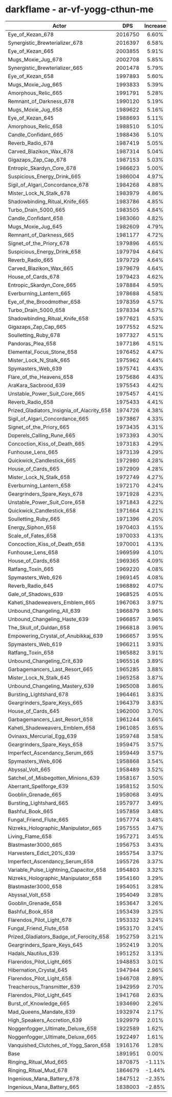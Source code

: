 # darkflame - ar-vf-yogg-cthun-me
| Actor | DPS | Increase |
|---|:---:|:---:|
|Eye_of_Kezan_678|2016750|6.60%|
|Synergistic_Brewterializer_678|2016397|6.58%|
|Eye_of_Kezan_665|2003855|5.91%|
|Mugs_Moxie_Jug_678|2002708|5.85%|
|Synergistic_Brewterializer_665|2001478|5.79%|
|Eye_of_Kezan_658|1997893|5.60%|
|Mugs_Moxie_Jug_665|1993833|5.39%|
|Amorphous_Relic_665|1991791|5.28%|
|Remnant_of_Darkness_678|1990120|5.19%|
|Mugs_Moxie_Jug_658|1989622|5.16%|
|Eye_of_Kezan_645|1988693|5.11%|
|Amorphous_Relic_658|1988510|5.10%|
|Candle_Confidant_665|1988436|5.10%|
|Reverb_Radio_678|1987419|5.05%|
|Carved_Blazikon_Wax_678|1987314|5.04%|
|Gigazaps_Zap_Cap_678|1987153|5.03%|
|Entropic_Skardyn_Core_678|1986623|5.00%|
|Suspicious_Energy_Drink_665|1986004|4.97%|
|Sigil_of_Algari_Concordance_678|1984268|4.88%|
|Mister_Lock_N_Stalk_678|1983979|4.86%|
|Shadowbinding_Ritual_Knife_665|1983786|4.85%|
|Turbo_Drain_5000_665|1983505|4.84%|
|Candle_Confidant_658|1983060|4.82%|
|Mugs_Moxie_Jug_645|1982609|4.79%|
|Remnant_of_Darkness_665|1981177|4.72%|
|Signet_of_the_Priory_678|1979896|4.65%|
|Suspicious_Energy_Drink_658|1979794|4.64%|
|Reverb_Radio_665|1979729|4.64%|
|Carved_Blazikon_Wax_665|1979679|4.64%|
|House_of_Cards_678|1979423|4.62%|
|Entropic_Skardyn_Core_665|1978884|4.59%|
|Everburning_Lantern_665|1978688|4.58%|
|Eye_of_the_Broodmother_658|1978359|4.57%|
|Turbo_Drain_5000_658|1978334|4.57%|
|Shadowbinding_Ritual_Knife_658|1977621|4.53%|
|Gigazaps_Zap_Cap_665|1977552|4.52%|
|Soulletting_Ruby_678|1977327|4.51%|
|Pandoras_Plea_658|1977186|4.51%|
|Elemental_Focus_Stone_658|1976452|4.47%|
|Mister_Lock_N_Stalk_665|1975962|4.44%|
|Spymasters_Web_639|1975741|4.43%|
|Flare_of_the_Heavens_658|1975686|4.43%|
|AraKara_Sacbrood_639|1975543|4.42%|
|Unstable_Power_Suit_Core_665|1975457|4.41%|
|Reverb_Radio_658|1975433|4.41%|
|Prized_Gladiators_Insignia_of_Alacrity_658|1974726|4.38%|
|Sigil_of_Algari_Concordance_665|1973867|4.33%|
|Signet_of_the_Priory_665|1973435|4.31%|
|Doperels_Calling_Rune_665|1973393|4.30%|
|Concoction_Kiss_of_Death_665|1973183|4.29%|
|Funhouse_Lens_665|1973139|4.29%|
|Quickwick_Candlestick_665|1972980|4.28%|
|House_of_Cards_665|1972909|4.28%|
|Mister_Lock_N_Stalk_658|1972749|4.27%|
|Everburning_Lantern_658|1972170|4.24%|
|Geargrinders_Spare_Keys_678|1971928|4.23%|
|Unstable_Power_Suit_Core_658|1971843|4.22%|
|Quickwick_Candlestick_658|1971664|4.21%|
|Soulletting_Ruby_665|1971396|4.20%|
|Energy_Siphon_658|1970403|4.15%|
|Scale_of_Fates_658|1970033|4.13%|
|Concoction_Kiss_of_Death_658|1970001|4.13%|
|Funhouse_Lens_658|1969599|4.10%|
|House_of_Cards_658|1969365|4.09%|
|Ratfang_Toxin_665|1969220|4.08%|
|Spymasters_Web_626|1969145|4.08%|
|Reverb_Radio_645|1968892|4.07%|
|Gale_of_Shadows_639|1968525|4.05%|
|Kaheti_Shadeweavers_Emblem_665|1967063|3.97%|
|Unbound_Changeling_All_639|1966879|3.96%|
|Unbound_Changeling_Haste_639|1966857|3.96%|
|The_Skull_of_Guldan_658|1966818|3.96%|
|Empowering_Crystal_of_Anubikkaj_639|1966657|3.95%|
|Spymasters_Web_619|1966211|3.93%|
|Ratfang_Toxin_658|1965882|3.91%|
|Unbound_Changeling_Crit_639|1965516|3.89%|
|Garbagemancers_Last_Resort_665|1965285|3.88%|
|Mister_Lock_N_Stalk_645|1965258|3.87%|
|Unbound_Changeling_Mastery_639|1965008|3.86%|
|Bursting_Lightshard_678|1964461|3.83%|
|Geargrinders_Spare_Keys_665|1964379|3.83%|
|House_of_Cards_645|1962000|3.70%|
|Garbagemancers_Last_Resort_658|1961244|3.66%|
|Kaheti_Shadeweavers_Emblem_658|1961085|3.65%|
|Ovinaxs_Mercurial_Egg_639|1959748|3.58%|
|Geargrinders_Spare_Keys_658|1959475|3.57%|
|Imperfect_Ascendancy_Serum_665|1959449|3.57%|
|Spymasters_Web_606|1958868|3.54%|
|Abyssal_Volt_665|1958489|3.52%|
|Satchel_of_Misbegotten_Minions_639|1958167|3.50%|
|Aberrant_Spellforge_639|1958152|3.50%|
|Gooblin_Grenade_665|1958068|3.49%|
|Bursting_Lightshard_665|1957977|3.49%|
|Bashful_Book_665|1957859|3.48%|
|Fungal_Friend_Flute_665|1957774|3.48%|
|Nizreks_Holographic_Manipulator_665|1957555|3.47%|
|Living_Flame_658|1957271|3.45%|
|Blastmaster3000_665|1956753|3.43%|
|Harvesters_Edict_20%_639|1955754|3.37%|
|Imperfect_Ascendancy_Serum_658|1955726|3.37%|
|Variable_Pulse_Lightning_Capacitor_658|1954803|3.32%|
|Nizreks_Holographic_Manipulator_658|1954160|3.29%|
|Blastmaster3000_658|1954051|3.28%|
|Abyssal_Volt_658|1954049|3.28%|
|Gooblin_Grenade_658|1953647|3.26%|
|Bashful_Book_658|1953439|3.25%|
|Flarendos_Pilot_Light_678|1953332|3.24%|
|Fungal_Friend_Flute_658|1953170|3.24%|
|Prized_Gladiators_Badge_of_Ferocity_658|1952759|3.21%|
|Geargrinders_Spare_Keys_645|1952419|3.20%|
|Hadals_Nautilus_639|1951252|3.13%|
|Flarendos_Pilot_Light_665|1948853|3.01%|
|Hibernation_Crystal_645|1947944|2.96%|
|Flarendos_Pilot_Light_658|1946708|2.89%|
|Treacherous_Transmitter_639|1942959|2.70%|
|Flarendos_Pilot_Light_645|1941768|2.63%|
|Burst_of_Knowledge_665|1934690|2.26%|
|Mad_Queens_Mandate_639|1932974|2.17%|
|High_Speakers_Accretion_639|1929979|2.01%|
|Noggenfogger_Ultimate_Deluxe_658|1922589|1.62%|
|Noggenfogger_Ultimate_Deluxe_665|1922497|1.61%|
|Vanquished_Clutches_of_Yogg_Saron_658|1916176|1.28%|
|Base|1891951|0.00%|
|Ringing_Ritual_Mud_665|1870875|-1.11%|
|Ringing_Ritual_Mud_678|1864679|-1.44%|
|Ingenious_Mana_Battery_678|1847512|-2.35%|
|Ingenious_Mana_Battery_665|1838003|-2.85%|
